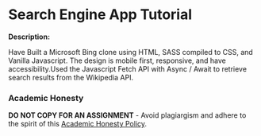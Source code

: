 # Search Engine App Tutorial

**Description:**

Have Built a Microsoft Bing clone using HTML, SASS compiled to CSS, and Vanilla Javascript. The design is mobile first, responsive, and have accessibility.Used the Javascript Fetch API with Async / Await to retrieve search results from the Wikipedia API.

### Academic Honesty

**DO NOT COPY FOR AN ASSIGNMENT** - Avoid plagiargism and adhere to the spirit of this [Academic Honesty Policy](https://www.freecodecamp.org/news/academic-honesty-policy/).
